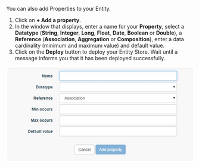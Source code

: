 You can also add Properties to your Entity.

1. Click on **+ Add a property**.
2. In the window that displays, enter a name for your **Property**, select a **Datatype** (**String**, **Integer**, **Long**, **Float**, **Date**, **Boolean** or **Double**), a **Reference** (**Association**, **Aggregation** or **Composition**), enter a data cardinality (minimum and maximum value) and default value.
3. Click on the **Deploy** button to deploy your Entity Store. Wait until a message informs you that it has been deployed successfully.

![Add property](images/05.jpg "Add property")
